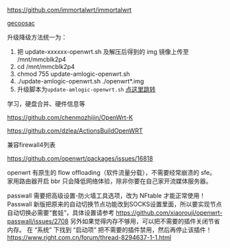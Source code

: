 https://github.com/immortalwrt/immortalwrt

[gecoosac](https://www.right.com.cn/FORUM/thread-8379292-1-1.html)

升级降级方法统一为：
1. 把 update-xxxxxx-openwrt.sh 及解压后得到的 img 镜像上传至 /mnt/mmcblk2p4
2. cd /mnt/mmcblk2p4
3. chmod 755 update-amlogic-openwrt.sh
4. ./update-amlogic-openwrt.sh ./openwrt*.img
5. 升级脚本为`update-amlogic-openwrt.sh` [点这里跳转](https://github.com/HoldOnBro/Actions-OpenWrt/releases/tag/ARMv8)


学习，硬盘合并、硬件信息等

https://github.com/chenmozhijin/OpenWrt-K

https://github.com/dzlea/ActionsBuildOpenWRT

兼容firewall4列表

https://github.com/openwrt/packages/issues/16818


openwrt 有原生的 flow offloading（软件流量分载），不需要经常崩溃的 sfe。
家用路由器开启 bbr 只会降低网络体验，除非你要在自己家开流媒体服务器。

passwall 需要把高级设置-防火墙工具选项，改为 NFtable 才能正常使用！
Passwall 新版把原来的自动切换节点功能改到SOCKS设置里面，所以要实现节点自动切换必需要“套娃”，具体设置请参考 https://github.com/xiaorouji/openwrt-passwall/issues/2708
另外如果觉得内存不够用，可以把不需要的插件关闭节省内存。
在 “系统” 下找到 “启动项” 把不需要的插件禁用，然后再停止该插件！
https://www.right.com.cn/forum/thread-8294637-1-1.html
